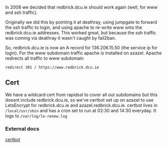 In 2008 we decided that redbrick.dcu.ie should work again (well, for www and ssh traffic).

Originally we did this by pointing it at deathray, using jumpgate to forward the ssh traffic to login, and using apache to re-write www onto the redbrick.dcu.ie addresses. This worked great, but because the ssh traffic was coming via deathray it wasn't caught by fail2ban.

So, redbrick.dcu.ie is now an A record for 136.206.15.50 (the service ip for login).
For the www subdomain traffic apache is installed on azazel. Apache redirects all traffic to www subdomain

```
redirect 301 / https://www.redbrick.dcu.ie
```

## Cert

We have a wildcard cert from rapidssl to cover all out subdomains but this doesnt include redbrick.dcu.ie, so we've certbot set up on azazel to use LetsEncrypt for redbrick.dcu.ie and azazel.redbrick.dcu.ie.
certbot lives in `/local/usr/sbin` and has a cron set to run at 02:30 and 14:30 everyday. It logs to `/var/log/le-renew.log`
### External docs
[certbot](https://certbot.eff.org/#ubuntutrusty-apache)
